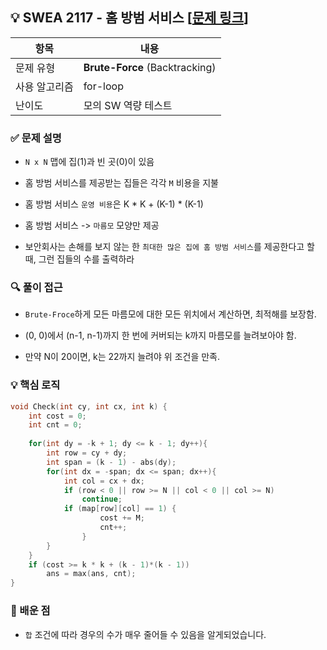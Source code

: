 ## 💡 SWEA 2117 - 홈 방범 서비스 [[문제 링크](https://swexpertacademy.com/main/code/problem/problemDetail.do?contestProbId=AV5V61LqAf8DFAWu)]

| 항목 | 내용 |
|------|------|
| 문제 유형 | **Brute-Force** (Backtracking) |
| 사용 알고리즘 | for-loop |
| 난이도 | 모의 SW 역량 테스트 |

### ✅ 문제 설명
- `N x N` 맵에 집(1)과 빈 곳(0)이 있음

- 홈 방범 서비스를 제공받는 집들은 각각 `M` 비용을 지불

- 홈 방범 서비스 `운영 비용`은 K * K + (K-1) * (K-1)

- 홈 방범 서비스 -> `마름모` 모양만 제공

- 보안회사는 손해를 보지 않는 한 `최대한 많은 집에 홈 방범 서비스`를 제공한다고 할 때, 그런 집들의 수를 출력하라

### 🔍 풀이 접근
- `Brute-Froce`하게 모든 마름모에 대한 모든 위치에서 계산하면, 최적해를 보장함.

- (0, 0)에서 (n-1, n-1)까지 한 번에 커버되는 k까지 마름모를 늘려보아야 함.

- 만약 N이 20이면, k는 22까지 늘려야 위 조건을 만족.


### 💡 핵심 로직
```cpp
void Check(int cy, int cx, int k) {
	int cost = 0;
	int cnt = 0;
	
	for(int dy = -k + 1; dy <= k - 1; dy++){
		int row = cy + dy;
		int span = (k - 1) - abs(dy);
		for(int dx = -span; dx <= span; dx++){
			int col = cx + dx;
			if (row < 0 || row >= N || col < 0 || col >= N)
				continue;
			if (map[row][col] == 1) {
					cost += M;
					cnt++;
				}
		}
	}
	if (cost >= k * k + (k - 1)*(k - 1))
		ans = max(ans, cnt);
}
```

### 📌 배운 점
- `합` 조건에 따라 경우의 수가 매우 줄어들 수 있음을 알게되었습니다.
